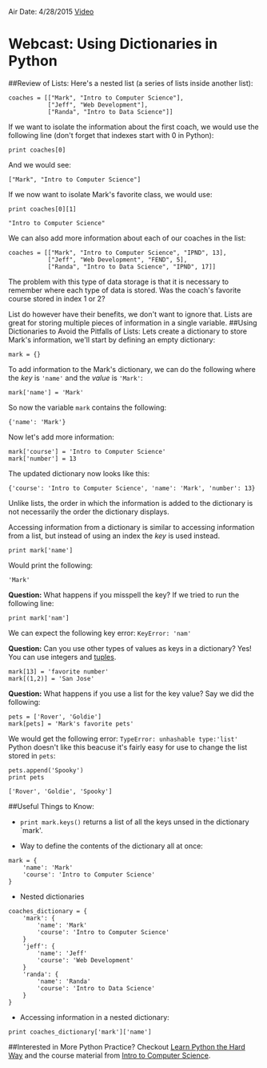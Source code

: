 Air Date: 4/28/2015
[Video](https://plus.google.com/events/c72ie1a5nt2s5ciea6d0cg3vn00?authkey=CNG0vpOezYH7SA)

Webcast: Using Dictionaries in Python
==========================================
##Review of Lists:
Here's a nested list (a series of lists inside another list):
```
coaches = [["Mark", "Intro to Computer Science"],
           ["Jeff", "Web Development"],
           ["Randa", "Intro to Data Science"]]
```
If we want to isolate the information about the first coach, we would use the following line (don't forget that indexes start with 0 in Python):
```
print coaches[0]
```
And we would see:
```
["Mark", "Intro to Computer Science"]
```
If we now want to isolate Mark's favorite class, we would use:
```
print coaches[0][1]
```
```
"Intro to Computer Science"
```
We can also add more information about each of our coaches in the list:
```
coaches = [["Mark", "Intro to Computer Science", "IPND", 13],
           ["Jeff", "Web Development", "FEND", 5],
           ["Randa", "Intro to Data Science", "IPND", 17]]
```
The problem with this type of data storage is that it is necessary to remember where each type of data is stored. Was the coach's favorite course stored in index 1 or 2?

List do however have their benefits, we don't want to ignore that. Lists are great for storing multiple pieces of information in a single variable.
##Using Dictionaries to Avoid the Pitfalls of Lists:
Lets create a dictionary to store Mark's information, we'll start by defining an empty dictionary:
```
mark = {}
```
To add information to the Mark's dictionary, we can do the following where the *key* is `'name'` and the *value* is `'Mark'`:
```
mark['name'] = 'Mark'
```
So now the variable `mark` contains the following:
```
{'name': 'Mark'}
```
Now let's add more information:
```
mark['course'] = 'Intro to Computer Science'
mark['number'] = 13
```
The updated dictionary now looks like this:
```
{'course': 'Intro to Computer Science', 'name': 'Mark', 'number': 13}
```
Unlike lists, the order in which the information is added to the dictionary is not necessarily the order the dictionary displays.

Accessing information from a dictionary is similar to accessing information from a list, but instead of using an index the *key* is used instead.
```
print mark['name']
```
Would print the following:
```
'Mark'
```
**Question:** What happens if you misspell the key?
If we tried to run the following line:
```
print mark['nam']
```
We can expect the following key error:
`KeyError: 'nam'`

**Question:** Can you use other types of values as keys in a dictionary?
Yes! You can use integers and [tuples](https://docs.python.org/2/library/functions.html#tuple).
```
mark[13] = 'favorite number'
mark[(1,2)] = 'San Jose'
```
**Question:** What happens if you use a list for the key value?
Say we did the following:
```
pets = ['Rover', 'Goldie']
mark[pets] = 'Mark's favorite pets'
```
We would get the following error: `TypeError: unhashable type:'list'`
Python doesn't like this beacuse it's fairly easy for use to change the list stored in `pets`:
```
pets.append('Spooky')
print pets
```
```
['Rover', 'Goldie', 'Spooky']
```
##Useful Things to Know:
 - `print mark.keys()` returns a list of all the keys unsed in the dictionary `mark'.

 - Way to define the contents of the dictionary all at once:
 
```
mark = {
    'name': 'Mark'
    'course': 'Intro to Computer Science'
}
```
 - Nested dictionaries
```
coaches_dictionary = {
    'mark': {
        'name': 'Mark'
        'course': 'Intro to Computer Science'
    }
    'jeff': {
        'name': 'Jeff'
        'course': 'Web Development'
    }
    'randa': {
        'name': 'Randa'
        'course': 'Intro to Data Science'
    }
}
```
  - Accessing information in a nested dictionary:
  ```
  print coaches_dictionary['mark']['name']
  ```

##Interested in More Python Practice? 
Checkout [Learn Python the Hard Way](http://learnpythonthehardway.org/book/ex39.html) and the course material from [Intro to Computer Science](https://www.udacity.com/course/intro-to-computer-science--cs101).